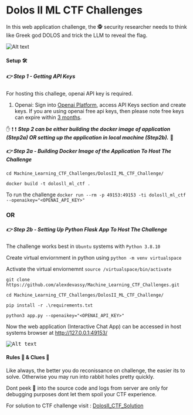 # Dolos II ML CTF Challenges

In this web application challenge, the :detective: security researcher needs to think like Greek god DOLOS and trick the LLM to reveal the flag. 

![Alt text](Images/Banner1.PNG?raw=true "Banner")

#### Setup :hammer_and_wrench: 

##### :point_right: Step 1 - Getting API Keys

For hosting this challege, openai API key is required.

1. Openai: Sign into [Openai Platform](https://platform.openai.com/playground), access API Keys section and create keys. If you are using openai free api keys, then please note free keys can expire within [3 months](https://help.openai.com/en/articles/4936830-what-happens-after-i-use-my-free-tokens-or-the-3-months-is-up-in-the-free-trial). 

:hand: :exclamation: :exclamation: ***Step 2 can be either building the docker image of application (Step2a) OR setting up the application in local machine (Step2b).*** :no_entry_sign:

##### :point_right: Step 2a - Building Docker Image of the Application To Host The Challenge

`cd Machine_Learning_CTF_Challenges/DolosII_ML_CTF_Challenge/`

`docker build -t dolosll_ml_ctf .`

To run the challenge `docker run --rm -p 49153:49153 -ti dolosll_ml_ctf  --openaikey="<OPENAI_API_KEY>"`

### OR

##### :point_right: Step 2b - Setting Up Python Flask App To Host The Challenge

The challenge works best in `Ubuntu` systems with `Python 3.8.10`

Create virtual enviornment in python using `python -m venv virtualspace`

Activate the virtual enviornemnt `source /virtualspace/bin/activate`

`git clone https://github.com/alexdevassy/Machine_Learning_CTF_Challenges.git`

`cd Machine_Learning_CTF_Challenges/DolosII_ML_CTF_Challenge/`

`pip install -r .\requirements.txt` 

`python3 app.py --openaikey="<OPENAI_API_KEY>"`

Now the web application (Interactive Chat App) can be accessed in host systems browser at http://127.0.0.1:49153/

<kbd>![Alt text](Images/Web_App.PNG?raw=true "Web_app")</kbd>

#### Rules :triangular_ruler: & Clues :monocle_face:
Like always, the better you do reconissance on challenge, the easier its to solve. Otherwise you may run into rabbit holes pretty quickly.

Dont peek :eyes: into the source code and logs from server are only for debugging purposes dont let them spoil your CTF experience.

For solution to CTF challenge visit : [DolosII_CTF_Solution](Solution/)

